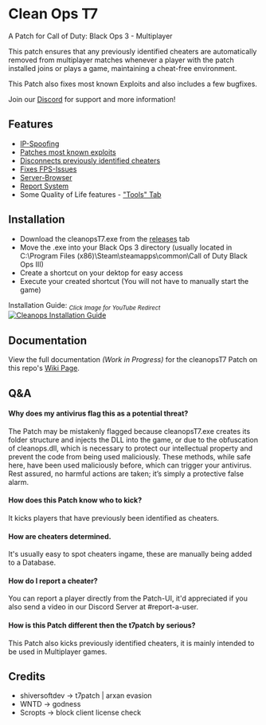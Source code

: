 # Clean Ops T7

A Patch for Call of Duty: Black Ops 3 - Multiplayer

This patch ensures that any previously identified cheaters are automatically removed from multiplayer matches whenever a player with the patch installed joins or plays a game, maintaining a cheat-free environment.

This Patch also fixes most known Exploits and also includes a few bugfixes.

Join our [Discord](https://discord.gg/3hR2ffzhfV) for support and more information!

## Features

- [IP-Spoofing](https://github.com/notnightwolf/cleanopsT7/wiki/General-and-Technical-Information#ip-spoofing)
- [Patches most known exploits](https://github.com/notnightwolf/cleanopsT7/wiki/General-and-Technical-Information#exploit-patching)
- [Disconnects previously identified cheaters](https://github.com/notnightwolf/cleanopsT7/wiki/General-and-Technical-Information#automatic-cheater-removal)
- [Fixes FPS-Issues](https://github.com/notnightwolf/cleanopsT7/wiki/General-and-Technical-Information#performance-fixes)
- [Server-Browser](https://github.com/notnightwolf/cleanopsT7/wiki/Full-Explanation-of-the-Ingame-User-Interface#servers---tab)
- [Report System](https://github.com/notnightwolf/cleanopsT7/wiki/Full-Explanation-of-the-Ingame-User-Interface#user-icon)
- Some Quality of Life features - ["Tools" Tab](https://github.com/notnightwolf/cleanopsT7/wiki/Full-Explanation-of-the-Ingame-User-Interface#tools---tab)

## Installation

- Download the cleanopsT7.exe from the [releases](https://github.com/notnightwolf/cleanopsT7/releases) tab
- Move the .exe into your Black Ops 3 directory (usually located in C:\Program Files (x86)\Steam\steamapps\common\Call of Duty Black Ops III)
- Create a shortcut on your dektop for easy access
- Execute your created shortcut (You will not have to manually start the game)

Installation Guide: <sub>_Click Image for YouTube Redirect_</sub> [![Cleanops Installation Guide](https://github.com/user-attachments/assets/1eeb3bdc-c737-41b7-98b3-e54442aba9c1)](https://www.youtube.com/watch?v=HG48sOwyCQk)

## Documentation
View the full documentation _(Work in Progress)_ for the cleanopsT7 Patch on this repo's [Wiki Page](https://github.com/notnightwolf/cleanopsT7/wiki).

## Q&A

#### Why does my antivirus flag this as a potential threat?

The Patch may be mistakenly flagged because cleanopsT7.exe creates its folder structure and injects the DLL into the game, or due to the obfuscation of cleanops.dll, which is necessary to protect our intellectual property and prevent the code from being used maliciously. These methods, while safe here, have been used maliciously before, which can trigger your antivirus. Rest assured, no harmful actions are taken; it’s simply a protective false alarm.

#### How does this Patch know who to kick?

It kicks players that have previously been identified as cheaters.

#### How are cheaters determined.

It's usually easy to spot cheaters ingame, these are manually being added to a Database.

#### How do I report a cheater?

You can report a player directly from the Patch-UI, it'd appreciated if you also send a video in our Discord Server at #report-a-user.

#### How is this Patch different then the t7patch by serious?

This Patch also kicks previously identified cheaters, it is mainly intended to be used in Multiplayer games.
## Credits
- shiversoftdev -> t7patch | arxan evasion
- WNTD -> godness
- Scropts -> block client license check
